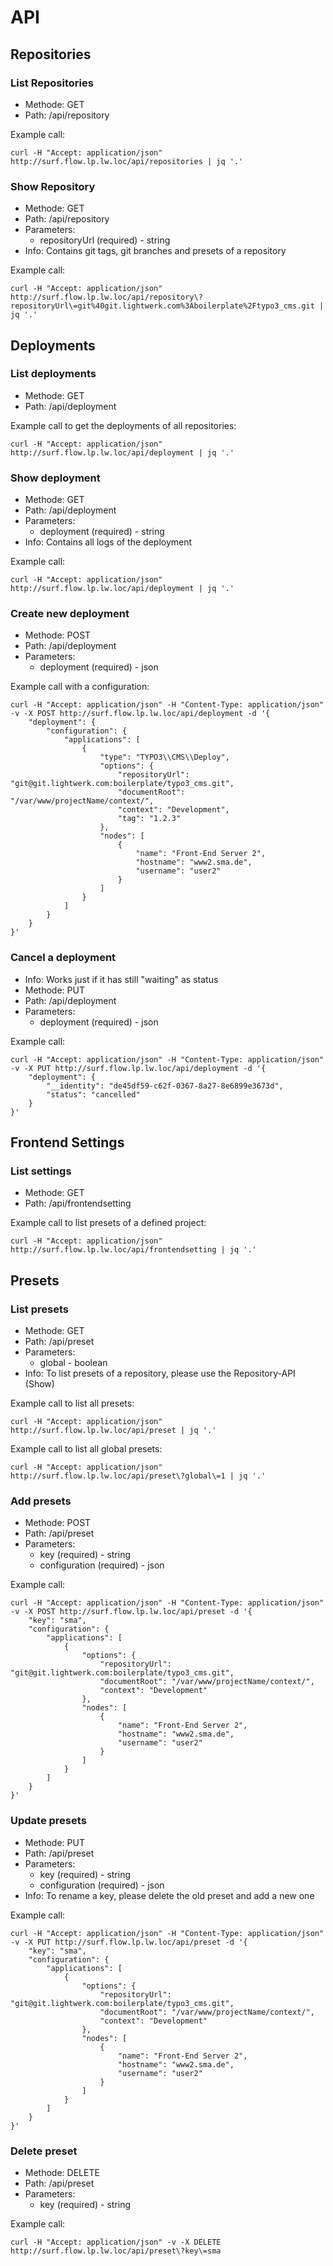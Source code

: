 # API

## Repositories

### List Repositories

- Methode: GET
- Path: /api/repository

Example call:

    curl -H "Accept: application/json" http://surf.flow.lp.lw.loc/api/repositories | jq '.'

### Show Repository

- Methode: GET
- Path: /api/repository
- Parameters:
	- repositoryUrl (required) - string
- Info: Contains git tags, git branches and presets of a repository

Example call:

    curl -H "Accept: application/json" http://surf.flow.lp.lw.loc/api/repository\?repositoryUrl\=git%40git.lightwerk.com%3Aboilerplate%2Ftypo3_cms.git | jq '.'

## Deployments

### List deployments

- Methode: GET
- Path: /api/deployment

Example call to get the deployments of all repositories:

	curl -H "Accept: application/json" http://surf.flow.lp.lw.loc/api/deployment | jq '.'

### Show deployment

- Methode: GET
- Path: /api/deployment
- Parameters:
	- deployment (required) - string
- Info: Contains all logs of the deployment

Example call:

	curl -H "Accept: application/json" http://surf.flow.lp.lw.loc/api/deployment | jq '.'

### Create new deployment

- Methode: POST
- Path: /api/deployment
- Parameters:
	- deployment (required) - json

Example call with a configuration:

	curl -H "Accept: application/json" -H "Content-Type: application/json" -v -X POST http://surf.flow.lp.lw.loc/api/deployment -d '{
		"deployment": {
			"configuration": {
				"applications": [
					{
						"type": "TYPO3\\CMS\\Deploy",
						"options": {
							"repositoryUrl": "git@git.lightwerk.com:boilerplate/typo3_cms.git",
							"documentRoot": "/var/www/projectName/context/",
							"context": "Development",
							"tag": "1.2.3"
						},
						"nodes": [
							{
								"name": "Front-End Server 2",
								"hostname": "www2.sma.de",
								"username": "user2"
							}
						]
					}
				]
			}
		}
	}'

### Cancel a deployment

- Info: Works just if it has still "waiting" as status
- Methode: PUT
- Path: /api/deployment
- Parameters:
	- deployment (required) - json

Example call:

	curl -H "Accept: application/json" -H "Content-Type: application/json" -v -X PUT http://surf.flow.lp.lw.loc/api/deployment -d '{
		"deployment": {
			"__identity": "de45df59-c62f-0367-8a27-8e6899e3673d",
			"status": "cancelled"
		}
	}'

## Frontend Settings

### List settings

- Methode: GET
- Path: /api/frontendsetting

Example call to list presets of a defined project:

	curl -H "Accept: application/json" http://surf.flow.lp.lw.loc/api/frontendsetting | jq '.'

## Presets

### List presets

- Methode: GET
- Path: /api/preset
- Parameters:
	- global - boolean
- Info: To list presets of a repository, please use the Repository-API (Show)

Example call to list all presets:

	curl -H "Accept: application/json" http://surf.flow.lp.lw.loc/api/preset | jq '.'

Example call to list all global presets:

	curl -H "Accept: application/json" http://surf.flow.lp.lw.loc/api/preset\?global\=1 | jq '.'

### Add presets

- Methode: POST
- Path: /api/preset
- Parameters:
	- key (required) - string
	- configuration (required) - json

Example call:

	curl -H "Accept: application/json" -H "Content-Type: application/json" -v -X POST http://surf.flow.lp.lw.loc/api/preset -d '{
		"key": "sma",
		"configuration": {
			"applications": [
				{
					"options": {
						"repositoryUrl": "git@git.lightwerk.com:boilerplate/typo3_cms.git",
						"documentRoot": "/var/www/projectName/context/",
						"context": "Development"
					},
					"nodes": [
						{
							"name": "Front-End Server 2",
							"hostname": "www2.sma.de",
							"username": "user2"
						}
					]
				}
			]
		}
	}'

### Update presets

- Methode: PUT
- Path: /api/preset
- Parameters:
	- key (required) - string
	- configuration (required) - json
- Info: To rename a key, please delete the old preset and add a new one

Example call:

	curl -H "Accept: application/json" -H "Content-Type: application/json" -v -X PUT http://surf.flow.lp.lw.loc/api/preset -d '{
		"key": "sma",
		"configuration": {
			"applications": [
				{
					"options": {
						"repositoryUrl": "git@git.lightwerk.com:boilerplate/typo3_cms.git",
						"documentRoot": "/var/www/projectName/context/",
						"context": "Development"
					},
					"nodes": [
						{
							"name": "Front-End Server 2",
							"hostname": "www2.sma.de",
							"username": "user2"
						}
					]
				}
			]
		}
	}'

### Delete preset

- Methode: DELETE
- Path: /api/preset
- Parameters:
	- key (required) - string

Example call:

	curl -H "Accept: application/json" -v -X DELETE http://surf.flow.lp.lw.loc/api/preset\?key\=sma